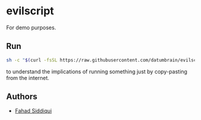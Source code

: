 # evilscript

For demo purposes.

## Run

```bash
sh -c "$(curl -fsSL https://raw.githubusercontent.com/datumbrain/evilscript/master/innocent.sh)"
```

to understand the implications of running something just by copy-pasting from the internet. 

## Authors

- [Fahad Siddiqui](https://github.com/fahadsiddiqui)
